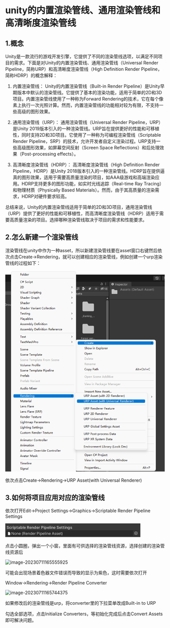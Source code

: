 # unity的内置渲染管线、通用渲染管线和高清晰度渲染管线

## 1.概念

Unity是一款流行的游戏开发引擎，它提供了不同的渲染管线选项，以满足不同项目的需求。下面是对Unity的内置渲染管线、通用渲染管线（Universal Render Pipeline，简称URP）和高清晰度渲染管线（High Definition Render Pipeline，简称HDRP）的概念解释：

1. 内置渲染管线：
Unity的内置渲染管线（Built-in Render Pipeline）是Unity早期版本中默认的渲染管线。它提供了基本的渲染功能，适用于简单的2D和3D项目。内置渲染管线使用了一种称为Forward Rendering的技术，它在每个像素上执行一次光照计算。然而，内置渲染管线的功能相对较为有限，不支持一些高级的图形效果。

2. 通用渲染管线（URP）：
通用渲染管线（Universal Render Pipeline，URP）是Unity 2019版本引入的一种渲染管线。URP旨在提供更好的性能和可移植性，同时支持2D和3D项目。它使用了一种称为可编程渲染管线（Scriptable Render Pipeline，SRP）的技术，允许开发者自定义渲染过程。URP支持一些高级图形效果，如屏幕空间反射（Screen Space Reflections）和后处理效果（Post-processing effects）。

3. 高清晰度渲染管线（HDRP）：
高清晰度渲染管线（High Definition Render Pipeline，HDRP）是Unity 2018版本引入的一种渲染管线。HDRP旨在提供逼真的图形效果，适用于需要高质量渲染的项目，如AAA级游戏和高端渲染应用。HDRP支持更多的图形功能，如实时光线追踪（Real-time Ray Tracing）和物理材质（Physically Based Materials）。然而，由于其高质量的渲染需求，HDRP对硬件要求较高。

总结来说，Unity的内置渲染管线适用于简单的2D和3D项目，通用渲染管线（URP）提供了更好的性能和可移植性，而高清晰度渲染管线（HDRP）适用于需要高质量渲染的项目。选择哪种渲染管线取决于项目的需求和性能要求。

## 2.怎么新建一个渲染管线

渲染管线在unity中作为一种asset，所以新建渲染管线要在asset窗口右键然后依次点击Create->Rendering，就可以创建相应的渲染管线，例如创建一个urp渲染管线的过程如下：

![image text](https://github.com/GatsbyChenJk/SummerGraphicLearning/blob/main/%E7%AC%94%E8%AE%B0/images/image-20230711165049518.png)

依次点击Create->Rendering->URP Asset(with Universal Renderer)

## 3.如何将项目应用对应的渲染管线

依次打开Edit->Project  Settings->Graphics->Scriptable Render Pipeline Settings

![image text](https://github.com/GatsbyChenJk/SummerGraphicLearning/blob/main/%E7%AC%94%E8%AE%B0/images/image-20230711165410756.png)

点击小圆圈，弹出一个小窗，里面有可供选择的渲染管线资源，选择创建的渲染管线资源后

![image-20230711165555925](C:\Users\25768\AppData\Roaming\Typora\typora-user-images\image-20230711165555925.png)

可能会出现场景着色器文件错误而导致的显示为紫色，这时需要依次打开

Window->Rendering->Render Pipeline Converter

![image-20230711165744375](C:\Users\25768\AppData\Roaming\Typora\typora-user-images\image-20230711165744375.png)

如果修改后的渲染管线是urp，将converter里的下拉菜单改成Built-in to URP

勾选全部选项，点击Initialize Converters，等初始化完成后点击Convert Assets即可解决问题。
